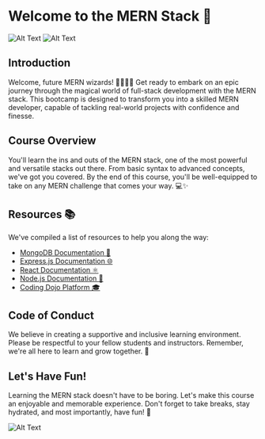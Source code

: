 # Welcome to the MERN Stack 🚀

![Alt Text](https://th.bing.com/th/id/R.49e874ad22c1d7200fb77317a3329020?rik=MH7pH7ix2jN%2fSw&pid=ImgRaw&r=0)
![Alt Text](https://thereadersea.com/wp-content/uploads/2023/05/mern-stack.png)
## Introduction
Welcome, future MERN wizards! 🧙‍♂️🧙‍♀️ Get ready to embark on an epic journey through the magical world of full-stack development with the MERN stack. This bootcamp is designed to transform you into a skilled MERN developer, capable of tackling real-world projects with confidence and finesse.

## Course Overview
You'll learn the ins and outs of the MERN stack, one of the most powerful and versatile stacks out there. From basic syntax to advanced concepts, we've got you covered. By the end of this course, you'll be well-equipped to take on any MERN challenge that comes your way. 💻✨

## Resources 📚
We've compiled a list of resources to help you along the way:
- [MongoDB Documentation 📖](https://docs.mongodb.com/)
- [Express.js Documentation 🌐](https://expressjs.com/)
- [React Documentation ⚛️](https://reactjs.org/docs/getting-started.html)
- [Node.js Documentation 📘](https://nodejs.org/en/docs/)
- [Coding Dojo Platform 🎓](https://login.codingdojo.africa/dashboard)

## Code of Conduct
We believe in creating a supportive and inclusive learning environment. Please be respectful to your fellow students and instructors. Remember, we're all here to learn and grow together. 🌱

## Let's Have Fun!
Learning the MERN stack doesn't have to be boring. Let's make this course an enjoyable and memorable experience. Don't forget to take breaks, stay hydrated, and most importantly, have fun! 🎉

![Alt Text](https://i.pinimg.com/originals/81/17/8b/81178b47a8598f0c81c4799f2cdd4057.gif)

